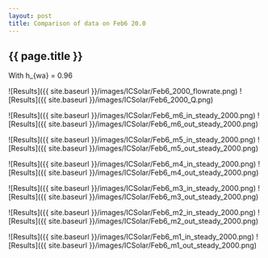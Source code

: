```yaml
---
layout: post
title: Comparison of data on Feb6 20.0
---
```

{{ page.title }}
-----------------
With h_{wa} = 0.96

![Results]({{ site.baseurl }}/images/ICSolar/Feb6_2000_flowrate.png) ![Results]({{ site.baseurl }}/images/ICSolar/Feb6_2000_Q.png)

![Results]({{ site.baseurl }}/images/ICSolar/Feb6_m6_in_steady_2000.png) ![Results]({{ site.baseurl }}/images/ICSolar/Feb6_m6_out_steady_2000.png)

![Results]({{ site.baseurl }}/images/ICSolar/Feb6_m5_in_steady_2000.png) ![Results]({{ site.baseurl }}/images/ICSolar/Feb6_m5_out_steady_2000.png)

![Results]({{ site.baseurl }}/images/ICSolar/Feb6_m4_in_steady_2000.png) ![Results]({{ site.baseurl }}/images/ICSolar/Feb6_m4_out_steady_2000.png)

![Results]({{ site.baseurl }}/images/ICSolar/Feb6_m3_in_steady_2000.png) ![Results]({{ site.baseurl }}/images/ICSolar/Feb6_m3_out_steady_2000.png)

![Results]({{ site.baseurl }}/images/ICSolar/Feb6_m2_in_steady_2000.png) ![Results]({{ site.baseurl }}/images/ICSolar/Feb6_m2_out_steady_2000.png)

![Results]({{ site.baseurl }}/images/ICSolar/Feb6_m1_in_steady_2000.png) ![Results]({{ site.baseurl }}/images/ICSolar/Feb6_m1_out_steady_2000.png)


